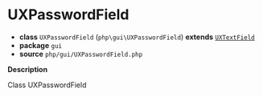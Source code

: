 # UXPasswordField

- **class** `UXPasswordField` (`php\gui\UXPasswordField`) **extends** [`UXTextField`](https://github.com/jphp-compiler/jphp/blob/master/exts/jphp-gui-ext/api-docs/classes/php/gui/UXTextField.md)
- **package** `gui`
- **source** `php/gui/UXPasswordField.php`

**Description**

Class UXPasswordField